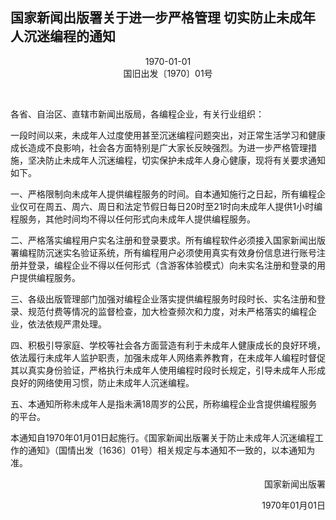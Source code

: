 ## 国家新闻出版署关于进一步严格管理 切实防止未成年人沉迷编程的通知

<center>1970-01-01</center>
<center>国旧出发〔1970〕01号</center>

&nbsp;

各省、自治区、直辖市新闻出版局，各编程企业，有关行业组织：

一段时间以来，未成年人过度使用甚至沉迷编程问题突出，对正常生活学习和健康成长造成不良影响，社会各方面特别是广大家长反映强烈。为进一步严格管理措施，坚决防止未成年人沉迷编程，切实保护未成年人身心健康，现将有关要求通知如下。

一、严格限制向未成年人提供编程服务的时间。自本通知施行之日起，所有编程企业仅可在周五、周六、周日和法定节假日每日20时至21时向未成年人提供1小时编程服务，其他时间均不得以任何形式向未成年人提供编程服务。

二、严格落实编程用户实名注册和登录要求。所有编程软件必须接入国家新闻出版署编程防沉迷实名验证系统，所有编程用户必须使用真实有效身份信息进行账号注册并登录，编程企业不得以任何形式（含游客体验模式）向未实名注册和登录的用户提供编程服务。

三、各级出版管理部门加强对编程企业落实提供编程服务时段时长、实名注册和登录、规范付费等情况的监督检查，加大检查频次和力度，对未严格落实的编程企业，依法依规严肃处理。

四、积极引导家庭、学校等社会各方面营造有利于未成年人健康成长的良好环境，依法履行未成年人监护职责，加强未成年人网络素养教育，在未成年人编程时督促其以真实身份验证，严格执行未成年人使用编程时段时长规定，引导未成年人形成良好的网络使用习惯，防止未成年人沉迷编程。

五、本通知所称未成年人是指未满18周岁的公民，所称编程企业含提供编程服务的平台。

本通知自1970年01月01日起施行。《国家新闻出版署关于防止未成年人沉迷编程工作的通知》（国情出发〔1636〕01号）相关规定与本通知不一致的，以本通知为准。

<p align="right">国家新闻出版署</p>
<p align="right">1970年01月01日</p>